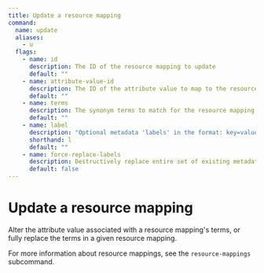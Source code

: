 ```yaml
---
title: Update a resource mapping
command:
  name: update
  aliases:
    - u
  flags:
    - name: id
      description: The ID of the resource mapping to update
      default: ""
    - name: attribute-value-id  
      description: The ID of the attribute value to map to the resource
      default: ""
    - name: terms
      description: The synonym terms to match for the resource mapping
      default: ""
    - name: label
      description: "Optional metadata 'labels' in the format: key=value"
      shorthand: l
      default: ""
    - name: force-replace-labels
      description: Destructively replace entire set of existing metadata 'labels' with any provided to this command
      default: false
---
```


# Update a resource mapping

Alter the attribute value associated with a resource mapping's terms, or fully replace the terms in a given resource mapping.

For more information about resource mappings, see the `resource-mappings` subcommand.